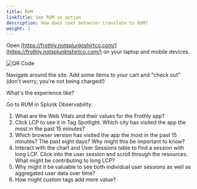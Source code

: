 ```yaml
---
title: RUM
linkTitle: See RUM in action
description: How does user behavior translate to RUM?
weight: 2
---
```


Open [https://frothly.notsplunktshirtco.com/](https://frothly.notsplunktshirtco.com/) on your laptop and mobile devices.

![QR Code](../images/syncreator-qr-code.png)

Navigate around the site. Add some items to your cart and "check out" (don't worry, you're not being charged!)

What's the experience like?

Go to RUM in Splunk Observability.

1. What are the Web Vitals and their values for the Frothly app?
1. Click LCP to see it in Tag Spotlight. Which city has visited the app the most in the past 15 minutes?
1. Which browser version has visited the app the most in the past 15 minutes? The past eight days? Why might this be important to know?
1. Interact with the chart and User Sessions table to find a session with long LCP. Click into the user session and scroll through the resources. What might be contributing to long LCP?
1. Why might it be valuable to see both individual user sessions as well as aggregated user data over time?
1. How might custom tags add more value?

